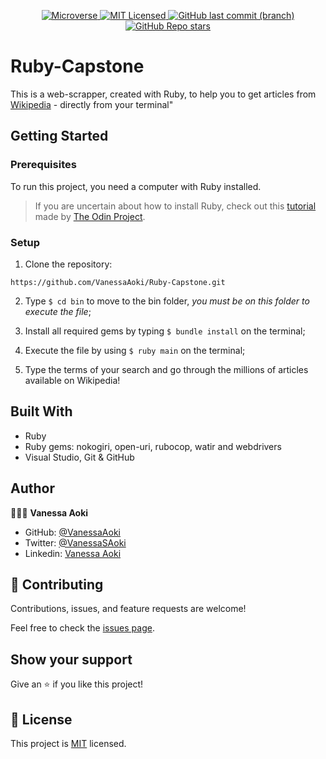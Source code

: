 <p align="center">
  <a href="https://www.microverse.org/">
    <img alt="Microverse" src="https://img.shields.io/badge/-Microverse-blueviolet?style=flat-square">
  </a>
  <a href="https://github.com/VanessaAoki/Ruby-Capstone/blob/development/LICENSE">
    <img alt="MIT Licensed" src="https://img.shields.io/github/license/VanessaAoki/Ruby-Capstone?style=flat-square">
  </a>
  <a href="https://github.com/VanessaAoki/blog">
    <img alt="GitHub last commit (branch)" src="https://img.shields.io/github/last-commit/VanessaAoki/Ruby-Capstone/development?color=blue&style=flat-square">
  </a>
  <a href="https://github.com/VanessaAoki/blog">
    <img alt="GitHub Repo stars" src="https://img.shields.io/github/stars/VanessaAoki/Ruby-Capstone?color=pink&label=%E2%98%85%20stars%20&style=flat-square">
  </a>
</p>

# Ruby-Capstone
This is a web-scrapper, created with Ruby, to help you to get articles from [Wikipedia](https://en.wikipedia.org/wiki/Main_Page) - directly from your terminal"

## Getting Started

### Prerequisites
To run this project, you need a computer with Ruby installed.
> If you are uncertain about how to install Ruby, check out this [tutorial](https://www.theodinproject.com/courses/ruby-programming/lessons/installing-ruby-ruby-programming) made by [The Odin Project](https://www.theodinproject.com/about).

### Setup

1. Clone the repository:
```
https://github.com/VanessaAoki/Ruby-Capstone.git
```
2. Type  `$ cd bin` to move to the bin folder, *you must be on this folder to execute the file*;

3. Install all required gems by typing `$ bundle install` on the terminal;

4. Execute the file by using `$ ruby main` on the terminal;

5. Type the terms of your search and go through the millions of articles available on Wikipedia!


## Built With

- Ruby
- Ruby gems: nokogiri, open-uri, rubocop, watir and webdrivers
- Visual Studio, Git & GitHub


## Author

👩🏼‍💻 **Vanessa Aoki**

- GitHub: [@VanessaAoki](https://github.com/VanessaAoki)
- Twitter: [@VanessaSAoki](https://twitter.com/VanessaSAoki)
- Linkedin: [Vanessa Aoki](https://www.linkedin.com/in/vanessasaoki/)


## 🤝 Contributing

Contributions, issues, and feature requests are welcome!

Feel free to check the [issues page](https://github.com/VanessaAoki/Ruby-Capstone/issues).


## Show your support

Give an ⭐️ if you like this project!


## 📝 License

This project is [MIT](./LICENSE) licensed.